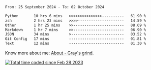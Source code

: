 <!--START_SECTION:waka-->

```txt
From: 25 September 2024 - To: 02 October 2024

Python       10 hrs 6 mins   >>>>>>>>>>>>>>>----------   61.90 %
zsh          2 hrs 23 mins   >>>>---------------------   14.59 %
Other        1 hr 25 mins    >>-----------------------   08.69 %
Markdown     1 hr 7 mins     >>-----------------------   06.90 %
JSON         34 mins         >------------------------   03.52 %
Git Config   17 mins         -------------------------   01.81 %
Text         12 mins         -------------------------   01.30 %
```

<!--END_SECTION:waka-->

<!-- [![grayxu's github stats](https://github-readme-stats.vercel.app/api?username=grayxu&count_private=true&show_icons=true)](https://github.com/grayxu) -->

Know more about me: [About - Gray's grind](https://www.grayxu.cn/).
<p align="left">
  <a href="https://wakatime.com/@c69eb31e-43a1-463f-8968-c3449e386f57"><img src="https://wakatime.com/badge/user/c69eb31e-43a1-463f-8968-c3449e386f57.svg" title="Total time coded since Feb 28 2023" /></a>
</p>

